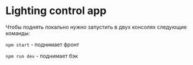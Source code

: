 # Lighting control app

Чтобы поднять локально нужно запустить в двух консолях следующие команды:

`npm start` - поднимает фронт

`npm run dev` - поднимает бэк

